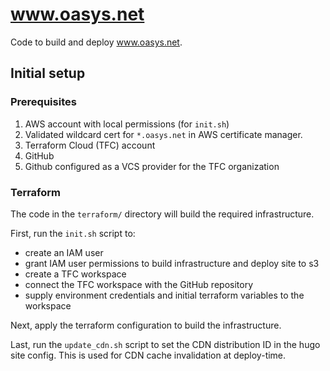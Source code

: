 # www.oasys.net

Code to build and deploy www.oasys.net.

## Initial setup

### Prerequisites

1. AWS account with local permissions (for `init.sh`)
2. Validated wildcard cert for `*.oasys.net` in AWS certificate manager.
3. Terraform Cloud (TFC) account
4. GitHub
5. Github configured as a VCS provider for the TFC organization

### Terraform

The code in the `terraform/` directory will build the required infrastructure.

First, run the `init.sh` script to:

- create an IAM user
- grant IAM user permissions to build infrastructure and deploy site to s3
- create a TFC workspace
- connect the TFC workspace with the GitHub repository
- supply environment credentials and initial terraform variables to the workspace

Next, apply the terraform configuration to build the infrastructure.

Last, run the `update_cdn.sh` script to set the CDN distribution ID
in the hugo site config.  This is used for CDN cache invalidation at
deploy-time.
